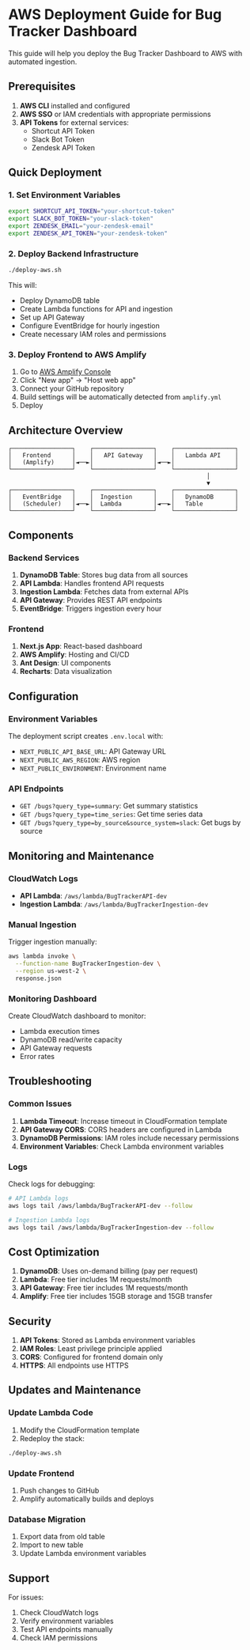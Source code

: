 # AWS Deployment Guide for Bug Tracker Dashboard

This guide will help you deploy the Bug Tracker Dashboard to AWS with automated ingestion.

## Prerequisites

1. **AWS CLI** installed and configured
2. **AWS SSO** or IAM credentials with appropriate permissions
3. **API Tokens** for external services:
   - Shortcut API Token
   - Slack Bot Token
   - Zendesk API Token

## Quick Deployment

### 1. Set Environment Variables

```bash
export SHORTCUT_API_TOKEN="your-shortcut-token"
export SLACK_BOT_TOKEN="your-slack-token"
export ZENDESK_EMAIL="your-zendesk-email"
export ZENDESK_API_TOKEN="your-zendesk-token"
```

### 2. Deploy Backend Infrastructure

```bash
./deploy-aws.sh
```

This will:
- Deploy DynamoDB table
- Create Lambda functions for API and ingestion
- Set up API Gateway
- Configure EventBridge for hourly ingestion
- Create necessary IAM roles and permissions

### 3. Deploy Frontend to AWS Amplify

1. Go to [AWS Amplify Console](https://console.aws.amazon.com/amplify/)
2. Click "New app" → "Host web app"
3. Connect your GitHub repository
4. Build settings will be automatically detected from `amplify.yml`
5. Deploy

## Architecture Overview

```
┌─────────────────┐    ┌─────────────────┐    ┌─────────────────┐
│   Frontend      │    │   API Gateway   │    │   Lambda API    │
│   (Amplify)     │◄──►│                 │◄──►│                 │
└─────────────────┘    └─────────────────┘    └─────────────────┘
                                                        │
                                                        ▼
┌─────────────────┐    ┌─────────────────┐    ┌─────────────────┐
│   EventBridge   │    │  Ingestion      │    │   DynamoDB      │
│   (Scheduler)   │◄──►│  Lambda         │◄──►│   Table         │
└─────────────────┘    └─────────────────┘    └─────────────────┘
```

## Components

### Backend Services

1. **DynamoDB Table**: Stores bug data from all sources
2. **API Lambda**: Handles frontend API requests
3. **Ingestion Lambda**: Fetches data from external APIs
4. **API Gateway**: Provides REST API endpoints
5. **EventBridge**: Triggers ingestion every hour

### Frontend

1. **Next.js App**: React-based dashboard
2. **AWS Amplify**: Hosting and CI/CD
3. **Ant Design**: UI components
4. **Recharts**: Data visualization

## Configuration

### Environment Variables

The deployment script creates `.env.local` with:
- `NEXT_PUBLIC_API_BASE_URL`: API Gateway URL
- `NEXT_PUBLIC_AWS_REGION`: AWS region
- `NEXT_PUBLIC_ENVIRONMENT`: Environment name

### API Endpoints

- `GET /bugs?query_type=summary`: Get summary statistics
- `GET /bugs?query_type=time_series`: Get time series data
- `GET /bugs?query_type=by_source&source_system=slack`: Get bugs by source

## Monitoring and Maintenance

### CloudWatch Logs

- **API Lambda**: `/aws/lambda/BugTrackerAPI-dev`
- **Ingestion Lambda**: `/aws/lambda/BugTrackerIngestion-dev`

### Manual Ingestion

Trigger ingestion manually:
```bash
aws lambda invoke \
  --function-name BugTrackerIngestion-dev \
  --region us-west-2 \
  response.json
```

### Monitoring Dashboard

Create CloudWatch dashboard to monitor:
- Lambda execution times
- DynamoDB read/write capacity
- API Gateway requests
- Error rates

## Troubleshooting

### Common Issues

1. **Lambda Timeout**: Increase timeout in CloudFormation template
2. **API Gateway CORS**: CORS headers are configured in Lambda
3. **DynamoDB Permissions**: IAM roles include necessary permissions
4. **Environment Variables**: Check Lambda environment variables

### Logs

Check logs for debugging:
```bash
# API Lambda logs
aws logs tail /aws/lambda/BugTrackerAPI-dev --follow

# Ingestion Lambda logs
aws logs tail /aws/lambda/BugTrackerIngestion-dev --follow
```

## Cost Optimization

1. **DynamoDB**: Uses on-demand billing (pay per request)
2. **Lambda**: Free tier includes 1M requests/month
3. **API Gateway**: Free tier includes 1M requests/month
4. **Amplify**: Free tier includes 15GB storage and 15GB transfer

## Security

1. **API Tokens**: Stored as Lambda environment variables
2. **IAM Roles**: Least privilege principle applied
3. **CORS**: Configured for frontend domain only
4. **HTTPS**: All endpoints use HTTPS

## Updates and Maintenance

### Update Lambda Code

1. Modify the CloudFormation template
2. Redeploy the stack:
```bash
./deploy-aws.sh
```

### Update Frontend

1. Push changes to GitHub
2. Amplify automatically builds and deploys

### Database Migration

1. Export data from old table
2. Import to new table
3. Update Lambda environment variables

## Support

For issues:
1. Check CloudWatch logs
2. Verify environment variables
3. Test API endpoints manually
4. Check IAM permissions
